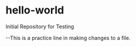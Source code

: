 # hello-world
Initial Repository for Testing

--This is a practice line in making changes to a file.

